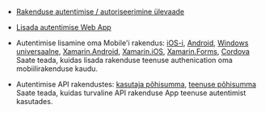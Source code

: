 + [Rakenduse autentimise / autoriseerimine ülevaade](../articles/app-service/app-service-authentication-overview.md)

+ [Lisada autentimise Web App](../articles/app-service-web/app-service-web-get-started-2.md#authenticate-your-users)

+ Autentimise lisamine oma Mobile'i rakendus: [iOS-i][ios-get-started-users], [Android][android-get-started-users], [Windows universaalne][windows-get-started-users], [Xamarin.Android][xamarin-android-get-started-users], [Xamarin.iOS][xamarin-ios-get-started-users], [Xamarin.Forms][xamarin-forms-get-started-users], [Cordova][cordova-get-started-users]  
Saate teada, kuidas lisada rakenduse teenuse authenication oma mobiilirakenduse kaudu.

+ Autentimise API rakendustes: [kasutaja põhisumma](../articles/app-service-api/app-service-api-dotnet-user-principal-auth.md), [teenuse põhisumma](../articles/app-service-api/app-service-api-dotnet-service-principal-auth.md)  
Saate teada, kuidas turvaline API rakenduse App teenuse autentimist kasutades.

[android-get-started-users]: ../articles/app-service-mobile/app-service-mobile-android-get-started-users.md
[cordova-get-started-users]: ../articles/app-service-mobile/app-service-mobile-cordova-get-started-users.md
[windows-get-started-users]: ../articles/app-service-mobile/app-service-mobile-windows-store-dotnet-get-started-users.md
[xamarin-ios-get-started-users]: ../articles/app-service-mobile/app-service-mobile-xamarin-ios-get-started-users.md
[xamarin-android-get-started-users]: ../articles/app-service-mobile/app-service-mobile-xamarin-android-get-started-users.md
[ios-get-started-users]: ../articles/app-service-mobile/app-service-mobile-ios-get-started-users.md
[xamarin-forms-get-started-users]: ../articles/app-service-mobile/app-service-mobile-xamarin-forms-get-started-users.md
